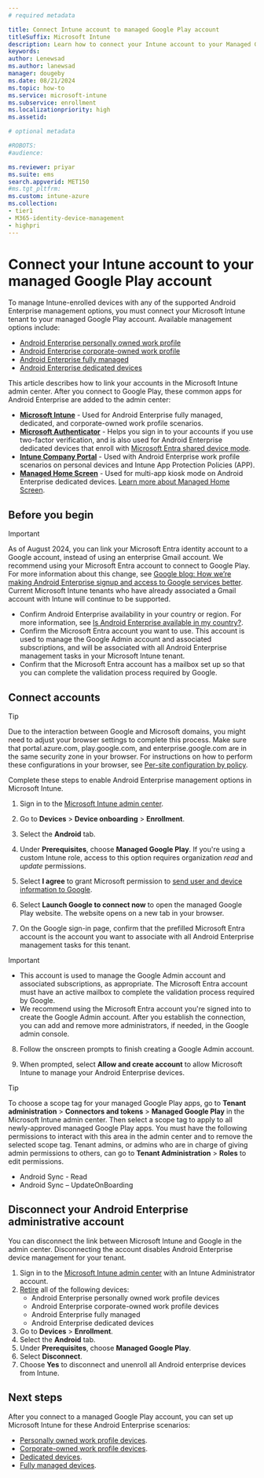 ```yaml
---
# required metadata

title: Connect Intune account to managed Google Play account 
titleSuffix: Microsoft Intune
description: Learn how to connect your Intune account to your Managed Google Play account.  
keywords:
author: Lenewsad
ms.author: lanewsad
manager: dougeby
ms.date: 08/21/2024
ms.topic: how-to
ms.service: microsoft-intune
ms.subservice: enrollment
ms.localizationpriority: high
ms.assetid: 

# optional metadata

#ROBOTS:
#audience:

ms.reviewer: priyar
ms.suite: ems
search.appverid: MET150
#ms.tgt_pltfrm:
ms.custom: intune-azure
ms.collection:
- tier1
- M365-identity-device-management
- highpri
---
```


# Connect your Intune account to your managed Google Play account


To manage Intune-enrolled devices with any of the supported Android Enterprise management options, you must connect your Microsoft Intune tenant to your managed Google Play account. Available management options include:  

- [Android Enterprise personally owned work profile](android-work-profile-enroll.md)
- [Android Enterprise corporate-owned work profile](android-corporate-owned-work-profile-enroll.md)
- [Android Enterprise fully managed](android-fully-managed-enroll.md)
- [Android Enterprise dedicated devices](android-kiosk-enroll.md)

This article describes how to link your accounts in the Microsoft Intune admin center. After you connect to Google Play, these common apps for Android Enterprise are added to the admin center:  

- **[Microsoft Intune](https://play.google.com/store/apps/details?id=com.microsoft.intune)** - Used for Android Enterprise fully managed, dedicated, and corporate-owned work profile scenarios.
- **[Microsoft Authenticator](https://play.google.com/store/apps/details?id=com.azure.authenticator)** - Helps you sign in to your accounts if you use two-factor verification, and is also used for Android Enterprise dedicated devices that enroll with [Microsoft Entra shared device mode](/azure/active-directory/develop/msal-shared-devices).
- **[Intune Company Portal](https://play.google.com/store/apps/details?id=com.microsoft.windowsintune.companyportal)** - Used with Android Enterprise work profile scenarios on personal devices and Intune App Protection Policies (APP). 
- **[Managed Home Screen](https://play.google.com/store/apps/details?id=com.microsoft.launcher.enterprise)** - Used for multi-app kiosk mode on Android Enterprise dedicated devices. [Learn more about Managed Home Screen](https://techcommunity.microsoft.com/t5/intune-customer-success/how-to-setup-microsoft-managed-home-screen-on-dedicated-devices/ba-p/1388060).

## Before you begin  

>[!IMPORTANT]
> As of August 2024, you can link your Microsoft Entra identity account to a Google account, instead of using an enterprise Gmail account. We recommend using your Microsoft Entra account to connect to Google Play. For more information about this change, see [Google blog: How we’re making Android Enterprise signup and access to Google services better](https://blog.google/products/android-enterprise/android-enterprise-signup-google-services/). Current Microsoft Intune tenants who have already associated a Gmail account with Intune will continue to be supported.  

- Confirm Android Enterprise availability in your country or region. For more information, see [Is Android Enterprise available in my country?](https://support.google.com/work/android/answer/6270910).  
- Confirm the Microsoft Entra account you want to use. This account is used to manage the Google Admin account and associated subscriptions, and will be associated with all Android Enterprise management tasks in your Microsoft Intune tenant.  
- Confirm that the Microsoft Entra account has a mailbox set up so that you can complete the validation process required by Google.  

## Connect accounts  
> [!TIP]
> Due to the interaction between Google and Microsoft domains, you might need to adjust your browser settings to complete this process. Make sure that portal.azure.com, play.google.com, and enterprise.google.com are in the same security zone in your browser. For instructions on how to perform these configurations in your browser, see [Per-site configuration by policy](/deployedge/per-site-configuration-by-policy).  

Complete these steps to enable Android Enterprise management options in Microsoft Intune.  

1. Sign in to the [Microsoft Intune admin center](https://go.microsoft.com/fwlink/?linkid=2109431).  
2. Go to **Devices** > **Device onboarding** > **Enrollment**.   
3. Select the **Android** tab. 
4. Under **Prerequisites**, choose **Managed Google Play**.  If you're using a custom Intune role, access to this option requires organization *read* and *update* permissions.  
5. Select **I agree** to grant Microsoft permission to [send user and device information to Google](../protect/data-intune-sends-to-google.md). 
   
6. Select **Launch Google to connect now** to open the managed Google Play website. The website opens on a new tab in your browser.  
  
7. On the Google sign-in page, confirm that the prefilled Microsoft Entra account is the account you want to associate with all Android Enterprise management tasks for this tenant. 

  > [!IMPORTANT]
  > - This account is used to manage the Google Admin account and associated subscriptions, as appropriate. The Microsoft Entra account must have an active mailbox to complete the validation process required by Google.
  > - We recommend using the Microsoft Entra account you're signed into to create the Google Admin account. After you establish the connection, you can add and remove more administrators, if needed, in the Google admin console.

8. Follow the onscreen prompts to finish creating a Google Admin account.  

9. When prompted, select **Allow and create account** to allow Microsoft Intune to manage your Android Enterprise devices. 

> [!TIP]
> To choose a scope tag for your managed Google Play apps, go to **Tenant administration** > **Connectors and tokens** > **Managed Google Play** in the Microsoft Intune admin center.  Then select a scope tag to apply to all newly-approved managed Google Play apps. You must have the following permissions to interact with this area in the admin center and to remove the selected scope tag. Tenant admins, or admins who are in charge of giving admin permissions to others, can go to **Tenant Administration** > **Roles** to edit permissions.   
   >  - Android Sync - Read
   >  - Android Sync – UpdateOnBoarding  

## Disconnect your Android Enterprise administrative account  

You can disconnect the link between Microsoft Intune and Google in the admin center. Disconnecting the account disables Android Enterprise device management for your tenant. 

1. Sign in to the [Microsoft Intune admin center](https://go.microsoft.com/fwlink/?linkid=2109431) with an Intune Administrator account.  
2. [Retire](../remote-actions/devices-wipe.md#retire) all of the following devices:
    - Android Enterprise personally owned work profile devices
    - Android Enterprise corporate-owned work profile devices
    - Android Enterprise fully managed
    - Android Enterprise dedicated devices  
2. Go to **Devices** > **Enrollment**.   
3. Select the **Android** tab. 
3. Under **Prerequisites**, choose **Managed Google Play**.  
4. Select **Disconnect**.    
4. Choose **Yes** to disconnect and unenroll all Android enterprise devices from Intune.  

## Next steps

After you connect to a managed Google Play account, you can set up Microsoft Intune for these Android Enterprise scenarios:  
- [Personally owned work profile devices](android-work-profile-enroll.md).
- [Corporate-owned work profile devices](android-corporate-owned-work-profile-enroll.md). 
- [Dedicated devices](android-kiosk-enroll.md).
- [Fully managed devices](android-fully-managed-enroll.md). 
